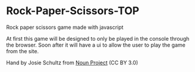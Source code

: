 # Rock-Paper-Scissors-TOP
Rock paper scissors game made with javascript

At first this game will be designed to only be played in the console through the browser. Soon after it will have a ui to allow the user to play the game from the site.

Hand by Josie Schultz from <a href="https://thenounproject.com/browse/icons/term/hand/" target="_blank" title="Hand Icons">Noun Project</a> (CC BY 3.0)
